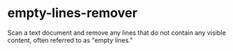 # empty-lines-remover
Scan a text document and remove any lines that do not contain any visible content, often referred to as "empty lines."
